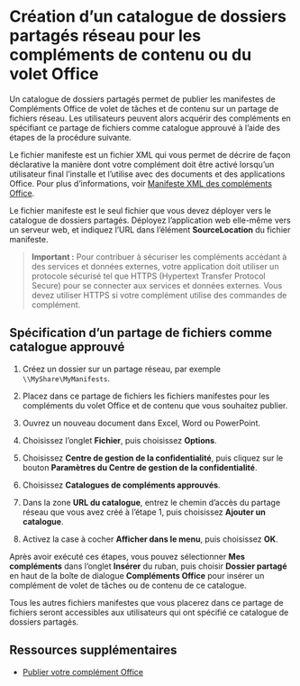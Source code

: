 
# Création d’un catalogue de dossiers partagés réseau pour les compléments de contenu ou du volet Office


Un catalogue de dossiers partagés permet de publier les manifestes de Compléments Office de volet de tâches et de contenu sur un partage de fichiers réseau. Les utilisateurs peuvent alors acquérir des compléments en spécifiant ce partage de fichiers comme catalogue approuvé à l’aide des étapes de la procédure suivante.

Le fichier manifeste est un fichier XML qui vous permet de décrire de façon déclarative la manière dont votre complément doit être activé lorsqu’un utilisateur final l’installe et l’utilise avec des documents et des applications Office. Pour plus d’informations, voir [Manifeste XML des compléments Office](../../docs/overview/add-in-manifests.md).

Le fichier manifeste est le seul fichier que vous devez déployer vers le catalogue de dossiers partagés. Déployez l’application web elle-même vers un serveur web, et indiquez l’URL dans l’élément  **SourceLocation** du fichier manifeste.

 >**Important :**  Pour contribuer à sécuriser les compléments accédant à des services et données externes, votre application doit utiliser un protocole sécurisé tel que HTTPS (Hypertext Transfer Protocol Secure) pour se connecter aux services et données externes. Vous devez utiliser HTTPS si votre complément utilise des commandes de complément.


## Spécification d’un partage de fichiers comme catalogue approuvé


1. Créez un dossier sur un partage réseau, par exemple  `\\MyShare\MyManifests`.
    
2. Placez dans ce partage de fichiers les fichiers manifestes pour les compléments du volet Office et de contenu que vous souhaitez publier.
    
3. Ouvrez un nouveau document dans Excel, Word ou PowerPoint.
    
4. Choisissez l’onglet  **Fichier**, puis choisissez  **Options**.
    
5. Choisissez  **Centre de gestion de la confidentialité**, puis cliquez sur le bouton  **Paramètres du Centre de gestion de la confidentialité**.
    
6. Choisissez  **Catalogues de compléments approuvés**.
    
7. Dans la zone  **URL du catalogue**, entrez le chemin d’accès du partage réseau que vous avez créé à l’étape 1, puis choisissez  **Ajouter un catalogue**.
    
8. Activez la case à cocher  **Afficher dans le menu**, puis choisissez  **OK**.
    
Après avoir exécuté ces étapes, vous pouvez sélectionner  **Mes compléments** dans l’onglet **Insérer** du ruban, puis choisir **Dossier partagé** en haut de la boîte de dialogue **Compléments Office** pour insérer un complément de volet de tâches ou de contenu de ce catalogue.

Tous les autres fichiers manifestes que vous placerez dans ce partage de fichiers seront accessibles aux utilisateurs qui ont spécifié ce catalogue de dossiers partagés.


## Ressources supplémentaires



- [Publier votre complément Office](../publish/publish.md)
    

